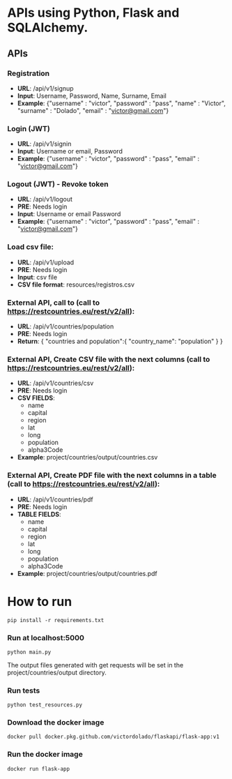 # APIs using Python, Flask and SQLAlchemy.

## APIs

### Registration

  * **URL**: /api/v1/signup
  * **Input**: Username, Password, Name, Surname, Email
  * **Example**: {"username" : "victor", "password" : "pass", "name" : "Victor", "surname" : "Dolado", "email" : "victor@gmail.com"}

### Login (JWT)

  * **URL**: /api/v1/signin
  * **Input**: Username or email, Password
  * **Example**: {"username" : "victor", "password" : "pass", "email" : "victor@gmail.com"}

### Logout (JWT) - Revoke token

  * **URL**: /api/v1/logout
  * **PRE**: Needs login
  * **Input**: Username or email Password
  * **Example**: {"username" : "victor", "password" : "pass", "email" : "victor@gmail.com"}
 
### Load csv file:

  * **URL**: /api/v1/upload
  * **PRE**: Needs login
  * **Input**: csv file
  * **CSV file format**: resources/registros.csv
 
 ### External API, call to (call to https://restcountries.eu/rest/v2/all):
 
  * **URL**: /api/v1/countries/population
  * **PRE**: Needs login
  * **Return**: 
    { 
     "countries and population":{
        "country_name": "population"
        }
    }
  
  
 ### External API, Create CSV file with the next columns (call to https://restcountries.eu/rest/v2/all):
  
  * **URL**: /api/v1/countries/csv
  * **PRE**: Needs login
  * **CSV FIELDS**:
      * name
      * capital
      * region
      * lat
      * long
      * population
      * alpha3Code
  * **Example**: project/countries/output/countries.csv
 
 ### External API, Create PDF file with the next columns in a table (call to https://restcountries.eu/rest/v2/all):
  
  * **URL**: /api/v1/countries/pdf
  * **PRE**: Needs login
  * **TABLE FIELDS**:
      * name
      * capital
      * region
      * lat
      * long
      * population
      * alpha3Code
  * **Example**: project/countries/output/countries.pdf
 
# How to run

    pip install -r requirements.txt

### Run at localhost:5000
  
    python main.py

The output files generated with get requests will be set in the project/countries/output directory.

### Run tests

    python test_resources.py

### Download the docker image

    docker pull docker.pkg.github.com/victordolado/flaskapi/flask-app:v1

### Run the docker image

    docker run flask-app
